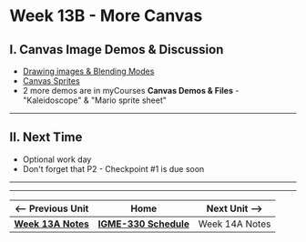 # Week 13B - More Canvas

## I. Canvas Image Demos & Discussion

- [Drawing images & Blending Modes](https://github.com/tonethar/IGME-330-Master/blob/master/notes/canvas-5.md)
- [Canvas Sprites](https://github.com/tonethar/IGME-330-Master/blob/master/notes/canvas-6.md)
- 2 more demos are in myCourses **Canvas Demos & Files** - "Kaleidoscope" & "Mario sprite sheet"

<hr>

## II. Next Time
- Optional work day
- Don't forget that P2 - Checkpoint #1 is due soon

<hr><hr>

| <-- Previous Unit | Home | Next Unit -->
| --- | --- | --- 
| [**Week 13A Notes**](13A.md)     |  [**IGME-330 Schedule**](../schedule.md) | Week 14A Notes
